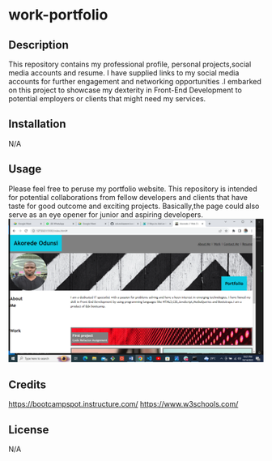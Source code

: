 # work-portfolio
## Description
This repository contains my professional profile, personal projects,social media accounts and resume. I have supplied links to my social media accounts for further engagement and networking opportunities .I embarked on this project to showcase my dexterity in Front-End Development to potential employers or clients that might need my services.

## Installation

N/A

## Usage

Please feel free to peruse my portfolio website. This repository is intended for potential collaborations from fellow developers and clients that have taste for good outcome and exciting projects. Basically,the page could also serve as an eye opener for junior and aspiring developers. 
<img src=./starter/images/screenshot.png alt=Displaywebpage>


## Credits

https://bootcampspot.instructure.com/
https://www.w3schools.com/

## License
N/A
